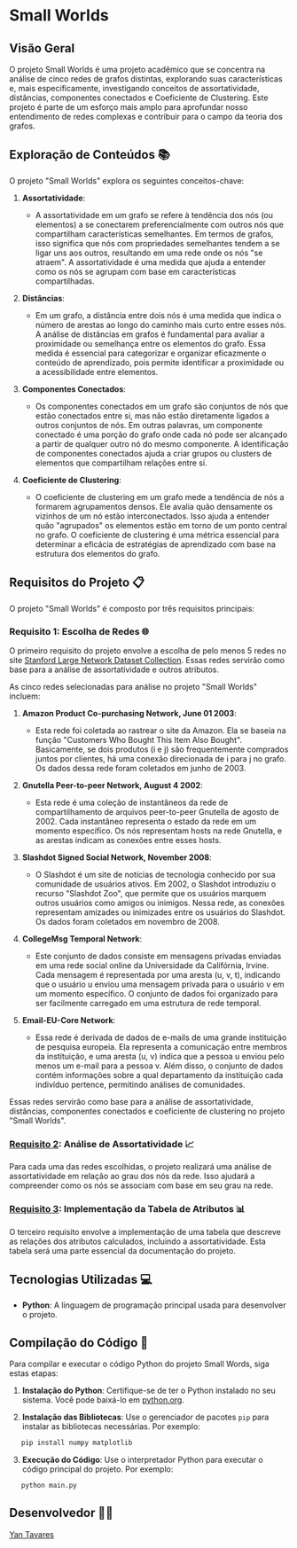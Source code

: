 # Small Worlds

## Visão Geral

O projeto Small Worlds é uma projeto acadêmico que se concentra na análise de cinco redes de grafos distintas, explorando suas características e, mais especificamente, investigando conceitos de assortatividade, distâncias, componentes conectados e Coeficiente de Clustering. Este projeto é parte de um esforço mais amplo para aprofundar nosso entendimento de redes complexas e contribuir para o campo da teoria dos grafos.

## Exploração de Conteúdos 📚

O projeto "Small Worlds" explora os seguintes conceitos-chave:


1. **Assortatividade**:
   - A assortatividade em um grafo se refere à tendência dos nós (ou elementos) a se conectarem preferencialmente com outros nós que compartilham características semelhantes. Em termos de grafos, isso significa que nós com propriedades semelhantes tendem a se ligar uns aos outros, resultando em uma rede onde os nós "se atraem". A assortatividade é uma medida que ajuda a entender como os nós se agrupam com base em características compartilhadas.

2. **Distâncias**:
   - Em um grafo, a distância entre dois nós é uma medida que indica o número de arestas ao longo do caminho mais curto entre esses nós. A análise de distâncias em grafos é fundamental para avaliar a proximidade ou semelhança entre os elementos do grafo. Essa medida é essencial para categorizar e organizar eficazmente o conteúdo de aprendizado, pois permite identificar a proximidade ou a acessibilidade entre elementos.

3. **Componentes Conectados**:
   - Os componentes conectados em um grafo são conjuntos de nós que estão conectados entre si, mas não estão diretamente ligados a outros conjuntos de nós. Em outras palavras, um componente conectado é uma porção do grafo onde cada nó pode ser alcançado a partir de qualquer outro nó do mesmo componente. A identificação de componentes conectados ajuda a criar grupos ou clusters de elementos que compartilham relações entre si.

4. **Coeficiente de Clustering**:
   - O coeficiente de clustering em um grafo mede a tendência de nós a formarem agrupamentos densos. Ele avalia quão densamente os vizinhos de um nó estão interconectados. Isso ajuda a entender quão "agrupados" os elementos estão em torno de um ponto central no grafo. O coeficiente de clustering é uma métrica essencial para determinar a eficácia de estratégias de aprendizado com base na estrutura dos elementos do grafo.

## Requisitos do Projeto 📋

O projeto "Small Worlds" é composto por três requisitos principais:

### Requisito 1: Escolha de Redes 🌐

O primeiro requisito do projeto envolve a escolha de pelo menos 5 redes no site [Stanford Large Network Dataset Collection](https://snap.stanford.edu/data/). Essas redes servirão como base para a análise de assortatividade e outros atributos.

As cinco redes selecionadas para análise no projeto "Small Worlds" incluem:

1. **Amazon Product Co-purchasing Network, June 01 2003**:
   - Esta rede foi coletada ao rastrear o site da Amazon. Ela se baseia na função "Customers Who Bought This Item Also Bought". Basicamente, se dois produtos (i e j) são frequentemente comprados juntos por clientes, há uma conexão direcionada de i para j no grafo. Os dados dessa rede foram coletados em junho de 2003.

2. **Gnutella Peer-to-peer Network, August 4 2002**:
   - Esta rede é uma coleção de instantâneos da rede de compartilhamento de arquivos peer-to-peer Gnutella de agosto de 2002. Cada instantâneo representa o estado da rede em um momento específico. Os nós representam hosts na rede Gnutella, e as arestas indicam as conexões entre esses hosts.

3. **Slashdot Signed Social Network, November 2008**:
   - O Slashdot é um site de notícias de tecnologia conhecido por sua comunidade de usuários ativos. Em 2002, o Slashdot introduziu o recurso "Slashdot Zoo", que permite que os usuários marquem outros usuários como amigos ou inimigos. Nessa rede, as conexões representam amizades ou inimizades entre os usuários do Slashdot. Os dados foram coletados em novembro de 2008.

4. **CollegeMsg Temporal Network**:
   - Este conjunto de dados consiste em mensagens privadas enviadas em uma rede social online da Universidade da Califórnia, Irvine. Cada mensagem é representada por uma aresta (u, v, t), indicando que o usuário u enviou uma mensagem privada para o usuário v em um momento específico. O conjunto de dados foi organizado para ser facilmente carregado em uma estrutura de rede temporal.

5. **Email-EU-Core Network**:
   - Essa rede é derivada de dados de e-mails de uma grande instituição de pesquisa europeia. Ela representa a comunicação entre membros da instituição, e uma aresta (u, v) indica que a pessoa u enviou pelo menos um e-mail para a pessoa v. Além disso, o conjunto de dados contém informações sobre a qual departamento da instituição cada indivíduo pertence, permitindo análises de comunidades.

Essas redes servirão como base para a análise de assortatividade, distâncias, componentes conectados e coeficiente de clustering no projeto "Small Worlds".

### [Requisito 2](https://github.com/yantvrs/Data_structure_2/tree/main/smallWorlds/Requisito_02): Análise de Assortatividade 📈

Para cada uma das redes escolhidas, o projeto realizará uma análise de assortatividade em relação ao grau dos nós da rede. Isso ajudará a compreender como os nós se associam com base em seu grau na rede.

### [Requisito 3](https://github.com/yantvrs/Data_structure_2/tree/main/smallWorlds/Requisito_03): Implementação da Tabela de Atributos 📊

O terceiro requisito envolve a implementação de uma tabela que descreve as relações dos atributos calculados, incluindo a assortatividade. Esta tabela será uma parte essencial da documentação do projeto.


## Tecnologias Utilizadas 💻

- **Python**: A linguagem de programação principal usada para desenvolver o projeto.

## Compilação do Código 🚀

Para compilar e executar o código Python do projeto Small Words, siga estas etapas:

1. **Instalação do Python**: Certifique-se de ter o Python instalado no seu sistema. Você pode baixá-lo em [python.org](https://www.python.org/).

2. **Instalação das Bibliotecas**: Use o gerenciador de pacotes `pip` para instalar as bibliotecas necessárias. Por exemplo:

```bash
   pip install numpy matplotlib
```

3. **Execução do Código**: Use o interpretador Python para executar o código principal do projeto. Por exemplo:

```bash
   python main.py
```

## Desenvolvedor 👨‍💻

[Yan Tavares](https://github.com/yantvrs)
